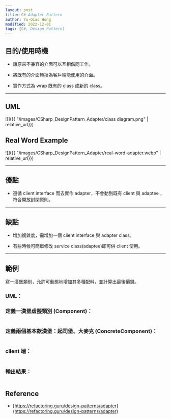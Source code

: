 ```yaml
---
layout: post
title: C# Adapter Pattern
author: Yu-Qiao Hong
modified: 2022-12-01
tags: [C#, Design Pattern]
---
```


## 目的/使用時機

* 讓原來不兼容的介面可以互相偕同工作。

* 將既有的介面轉換為客戶端能使用的介面。

* 實作方式為 wrap 既有的 class 成新的 class。

----------

## UML

![]({{ "/images/CSharp_DesignPattern_Adapter/class diagram.png" | relative_url}})

<!---
<div class="mermaid">
classDiagram

Target  <-- Client
Target  <|-- Adapter
Adaptee <--  Adapter

class Target{
    <<interface>>
    +Operation()
}
note for Target "client interface"

class Adapter{
    +Operation()
}
note for Adapter "adaptee.SpecificOperation()"

class Adaptee{
    +SpecificOperation()
}
</div>
-->

## Real Word Example

![]({{ "/images/CSharp_DesignPattern_Adapter/real-word-adapter.webp" | relative_url}})

----------

## 優點

* 遵循 client interface 而去實作 adapter，不會動到既有 client 與 adaptee ，符合開放封閉原則。

----------

## 缺點

* 增加複雜度，需增加一個 client interface 與 adapter class。

* 有些時候可簡單修改 service class(adaptee)即可供 client 使用。

----------

## 範例

寫一漢堡類別，允許可動態地增加其多種配料，並計算出最後價錢。

### UML：


### 定義一漢堡虛擬類別 (Component)：
~~~c#

~~~

### 定義兩個基本款漢堡：起司堡、大麥克 (ConcreteComponent)：
~~~c#

~~~

### client 端：
~~~c#

~~~

### 輸出結果：
```

```

## Reference

- [https://refactoring.guru/design-patterns/adapter](https://refactoring.guru/design-patterns/adapter)